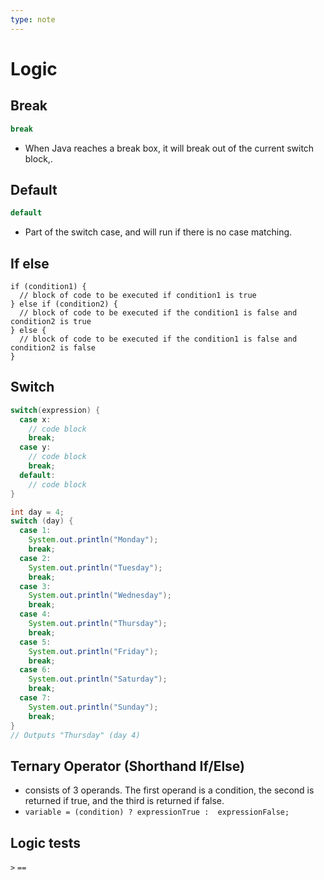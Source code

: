 ```yaml
---
type: note
---
```

# Logic
## Break
```java
break
```
- When Java reaches a break box, it will break out of the current switch block,. 

## Default
```java
default
```
- Part of the switch case, and will run if there is no case matching. 
## If else
```
if (condition1) {
  // block of code to be executed if condition1 is true
} else if (condition2) {
  // block of code to be executed if the condition1 is false and condition2 is true
} else {
  // block of code to be executed if the condition1 is false and condition2 is false
}
```
## Switch
```java
switch(expression) {
  case x:
    // code block
    break;
  case y:
    // code block
    break;
  default:
    // code block
}
```

```java
int day = 4;
switch (day) {
  case 1:
    System.out.println("Monday");
    break;
  case 2:
    System.out.println("Tuesday");
    break;
  case 3:
    System.out.println("Wednesday");
    break;
  case 4:
    System.out.println("Thursday");
    break;
  case 5:
    System.out.println("Friday");
    break;
  case 6:
    System.out.println("Saturday");
    break;
  case 7:
    System.out.println("Sunday");
    break;
}
// Outputs "Thursday" (day 4)
```
## Ternary Operator (Shorthand If/Else)

- consists of 3 operands. The first operand is a condition, the second is returned if true, and the third is returned if false.
- ```variable = (condition) ? expressionTrue :  expressionFalse;```
## Logic tests
`>` 
`==`